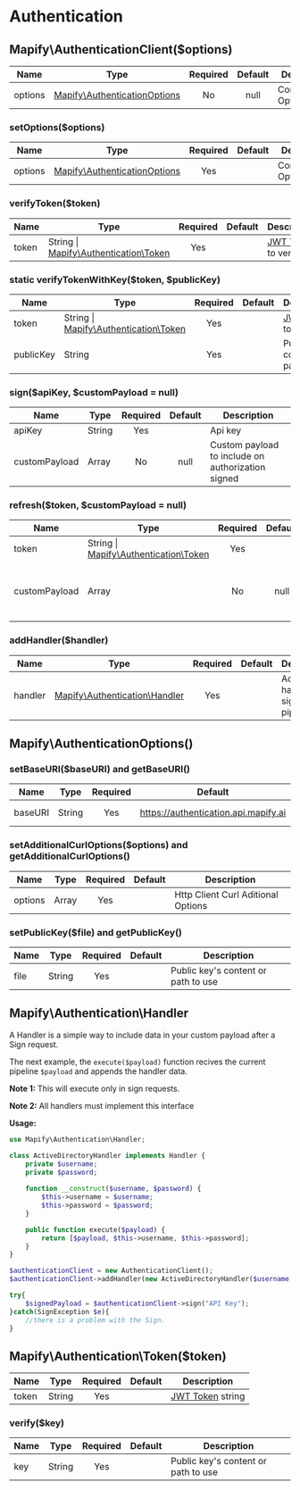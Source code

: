 # Authentication

## Mapify\AuthenticationClient($options)
| Name  |      Type    | Required |  Default | Description |
|------------| --------------------- | :--------: | :-------: | ---- |
| options | [Mapify\AuthenticationOptions](#Mapify\AuthenticationOptions()) | No | null | Configuration Options |

### setOptions($options)
| Name  |      Type    | Required |  Default | Description |
|------------| --------------------- | :--------: | :-------: | ---- |
| options | [Mapify\AuthenticationOptions](#Mapify\AuthenticationOptions()) | Yes |  | Configuration Options |

### verifyToken($token)
| Name  |      Type    | Required |  Default | Description |
|------------| --------------------- | :--------: | :-------: | ---- |
| token | String \| [Mapify\Authentication\Token](#Mapify\Authentication\Token($token)) | Yes |  | [JWT Token](https://jwt.io) to verify |

### static verifyTokenWithKey($token, $publicKey)
| Name  |      Type    | Required |  Default | Description |
|------------| --------------------- | :--------: | :-------: | ---- |
| token | String \| [Mapify\Authentication\Token](#Mapify\Authentication\Token($token)) | Yes |  | [JWT Token](https://jwt.io) to verify |
| publicKey | String | Yes |  | Public key's content or path to use |

### sign($apiKey, $customPayload = null)
| Name  |      Type    | Required |  Default | Description |
|------------| --------------------- | :--------: | :-------: | ---- |
| apiKey | String | Yes |  | Api key |
| customPayload | Array | No | null | Custom payload to include on authorization signed |

### refresh($token, $customPayload = null)
| Name  |      Type    | Required |  Default | Description |
|------------| --------------------- | :--------: | :-------: | ---- |
| token | String \| [Mapify\Authentication\Token](#Mapify\Authentication\Token($token)) | Yes |  | [JWT Token](https://jwt.io) |
| customPayload | Array | No | null | Custom payload to include on authorization signed |

### addHandler($handler)
| Name  |      Type    | Required |  Default | Description |
|------------| --------------------- | :--------: | :-------: | ---- |
| handler | [Mapify\Authentication\Handler](#Mapify\Authentication\Handler) | Yes |  | Adds a new handler to sign pipeline |

## Mapify\AuthenticationOptions()

### setBaseURI($baseURI) and getBaseURI()
| Name  |      Type    | Required |  Default | Description |
|------------| --------------------- | :--------: | :-------: | ---- |
| baseURI | String | Yes | https://authentication.api.mapify.ai | Http Client Base URI  |

### setAdditionalCurlOptions($options) and getAdditionalCurlOptions()
| Name  |      Type    | Required |  Default | Description |
|------------| --------------------- | :--------: | :-------: | ---- |
| options | Array | Yes |  | Http Client Curl Aditional Options  |

### setPublicKey($file) and getPublicKey()
| Name  |      Type    | Required |  Default | Description |
|------------| --------------------- | :--------: | :-------: | ---- |
| file | String | Yes |  | Public key's content or path to use |

## Mapify\Authentication\Handler
A Handler is a simple way to include data in your custom payload after a Sign request. 

The next example, the `execute($payload)` function recives the current pipeline `$payload` 
and appends the handler data.

**Note 1:** This will execute only in sign requests.

**Note 2:** All handlers must implement this interface

**Usage:**
```php
use Mapify\Authentication\Handler;

class ActiveDirectoryHandler implements Handler {
    private $username;
    private $password;
    
    function __construct($username, $password) {
        $this->username = $username;
        $this->password = $password;
    }

    public function execute($payload) {
        return [$payload, $this->username, $this->password];
    }
}

$authenticationClient = new AuthenticationClient();
$authenticationClient->addHandler(new ActiveDirectoryHandler($username, $password))

try{
    $signedPayload = $authenticationClient->sign("API Key");
}catch(SignException $e){
    //there is a problem with the Sign.
}
```

## Mapify\Authentication\Token($token)
| Name  |      Type    | Required |  Default | Description |
|------------| --------------------- | :--------: | :-------: | ---- |
| token | String | Yes |  | [JWT Token](https://jwt.io) string |

### verify($key)
| Name  |      Type    | Required |  Default | Description |
|------------| --------------------- | :--------: | :-------: | ---- |
| key | String | Yes |  | Public key's content or path to use |